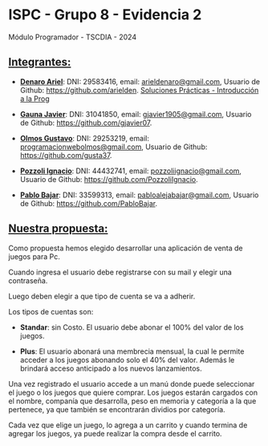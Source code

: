 # ISPC - Grupo 8 - Evidencia 2

Módulo Programador - TSCDIA - 2024

<!-- Detallar los datos de los integrantes del grupo: Nombre, Apellido, DNI, Correo Electrónico y link (url) de la cuenta personal de github. -->

## <u>Integrantes:</u>

 * <u>**Denaro Ariel**</u>: DNI: 29583416,  email: arieldenaro@gmail.com, Usuario de Github: https://github.com/arielden. [Soluciones Prácticas - Introducción a la Prog](https://github.com/arielden/ispc_practicas_01)

* <u>**Gauna Javier**</u>: DNI: 31041850,  email: gjavier1905@gmail.com, Usuario de Github: https://github.com/gjavier07.

* <u>**Olmos Gustavo**</u>: DNI: 29253219,  email: programacionwebolmos@gmail.com, Usuario de Github: https://github.com/gusta37.

* <u>**Pozzoli Ignacio**</u>: DNI: 44432741,  email: pozzoliignacio@gmail.com, Usuario de Github: https://github.com/PozzoliIgnacio.

* <u>**Pablo Bajar**</u>: DNI: 33599313,  email: pabloalejabajar@gmail.com, Usuario de Github: https://github.com/PabloBajar.

<!-- Descripción de la propuesta de proyecto elegida: -->

## <u>Nuestra propuesta:</u>

Como propuesta hemos elegido desarrollar una aplicación de venta de juegos para Pc. 

Cuando ingresa el usuario debe registrarse con su mail y elegir una contraseña. 

Luego deben elegir a que tipo de cuenta se va a adherir. 

Los tipos de cuentas son:

* **Standar**: sin Costo. El usuario debe abonar el 100% del valor de los juegos.

* **Plus**: El usuario abonará una membrecia mensual, la cual le permite acceder a los juegos abonando solo el 40% del valor. Además le brindará acceso anticipado a los nuevos lanzamientos. 

Una vez registrado el usuario accede a un manú donde puede seleccionar el juego o los juegos que quiere comprar. Los juegos estarán cargados con el nombre, companía que desarrolla, peso en memoria y categoría a la que pertenece, ya que también se encontrarán  dividios por categoría. 

Cada vez que elige un juego, lo agrega a un carrito y cuando termina de agregar los juegos, ya puede realizar la compra desde el carrito.

